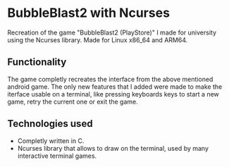 # BubbleBlast2 with Ncurses
Recreation of the game "BubbleBlast2 (PlayStore)" I made for university using the Ncurses library. Made for Linux x86_64 and ARM64.

## Functionality
The game completly recreates the interface from the above mentioned android game. The only new features that I added were made to make the iterface usable on a terminal, like pressing keyboards keys to start a new game, retry the current one or exit the game.

## Technologies used
- Completly written in C.
- Ncurses library that allows to draw on the terminal, used by many interactive terminal games.
